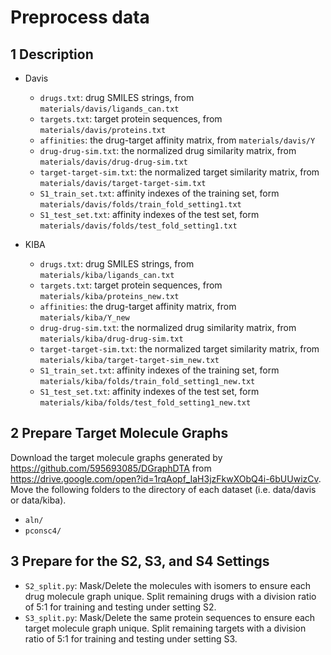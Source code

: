 # Preprocess data

## 1 Description
- Davis
    - `drugs.txt`: drug SMILES strings, from `materials/davis/ligands_can.txt`
    - `targets.txt`: target protein sequences, from `materials/davis/proteins.txt`
    - `affinities`: the drug-target affinity matrix, from `materials/davis/Y`
    - `drug-drug-sim.txt`: the normalized drug similarity matrix, from `materials/davis/drug-drug-sim.txt`
    - `target-target-sim.txt`: the normalized target similarity matrix, from `materials/davis/target-target-sim.txt`
    - `S1_train_set.txt`: affinity indexes of the training set, form `materials/davis/folds/train_fold_setting1.txt`
    - `S1_test_set.txt`: affinity indexes of the test set, form `materials/davis/folds/test_fold_setting1.txt`

- KIBA
    - `drugs.txt`: drug SMILES strings, from `materials/kiba/ligands_can.txt`
    - `targets.txt`: target protein sequences, from `materials/kiba/proteins_new.txt`
    - `affinities`: the drug-target affinity matrix, from `materials/kiba/Y_new`
    - `drug-drug-sim.txt`: the normalized drug similarity matrix, from `materials/kiba/drug-drug-sim.txt`
    - `target-target-sim.txt`: the normalized target similarity matrix, from `materials/kiba/target-target-sim_new.txt`
    - `S1_train_set.txt`: affinity indexes of the training set, form `materials/kiba/folds/train_fold_setting1_new.txt`
    - `S1_test_set.txt`: affinity indexes of the test set, form `materials/kiba/folds/test_fold_setting1_new.txt`

## 2 Prepare Target Molecule Graphs
Download the target molecule graphs generated by https://github.com/595693085/DGraphDTA from https://drive.google.com/open?id=1rqAopf_IaH3jzFkwXObQ4i-6bUUwizCv. Move the following folders to the directory of each dataset (i.e. data/davis or data/kiba).
- `aln/`
- `pconsc4/`

## 3 Prepare for the S2, S3, and S4 Settings
- `S2_split.py`: Mask/Delete the molecules with isomers to ensure each drug molecule graph unique. Split remaining drugs with a division ratio of 5:1 for training and testing under setting S2.
- `S3_split.py`: Mask/Delete the same protein sequences to ensure each target molecule graph unique. Split remaining targets with a division ratio of 5:1 for training and testing under setting S3.
